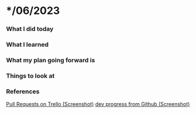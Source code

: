 # */06/2023


### What I did today


### What I learned


### What my plan going forward is


### Things to look at


### References

[Pull Requests on Trello (Screenshot)](../../Screenshots/Trello/tasksinreviewandproduction.png)
[dev progress from Github (Screenshot)](../../Screenshots/Github/pullrequests.png)